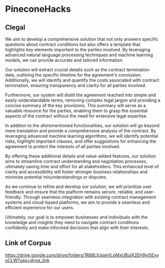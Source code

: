 # PineconeHacks

## Clegal

We aim to develop a comprehensive solution that not only answers specific questions about contract conditions but also offers a template that highlights key elements important to the parties involved. By leveraging advanced natural language processing techniques and machine learning models, we can provide accurate and tailored information.

Our solution will extract crucial details such as the contract termination date, outlining the specific timeline for the agreement's conclusion. Additionally, we will identify and quantify the costs associated with contract termination, ensuring transparency and clarity for all parties involved.

Furthermore, our system will distill the agreement reached into simple and easily understandable terms, removing complex legal jargon and providing a concise summary of the key provisions. This summary will serve as a valuable resource for the parties, enabling them to grasp the essential aspects of the contract without the need for extensive legal expertise.

In addition to the aforementioned functionalities, our solution will go beyond mere translation and provide a comprehensive analysis of the contract. By leveraging advanced machine learning algorithms, we will identify potential risks, highlight important clauses, and offer suggestions for enhancing the agreement to protect the interests of all parties involved.

By offering these additional details and value-added features, our solution aims to streamline contract understanding and negotiation processes, ultimately saving time and effort for all stakeholders. This enhanced level of clarity and accessibility will foster stronger business relationships and minimize potential misunderstandings or disputes.

As we continue to refine and develop our solution, we will prioritize user feedback and ensure that the platform remains secure, reliable, and user-friendly. Through seamless integration with existing contract management systems and cloud-based platforms, we aim to provide a seamless and efficient experience for our users.

Ultimately, our goal is to empower businesses and individuals with the knowledge and insights they need to navigate contract conditions confidently and make informed decisions that align with their interests.

## Link of Corpus

https://drive.google.com/drive/folders/1R88LVJpwVLpMxUBulX2EH9yj5ExyoCLW?usp=drive_link